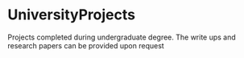 # UniversityProjects
Projects completed during undergraduate degree. 
The write ups and research papers can be provided upon request
